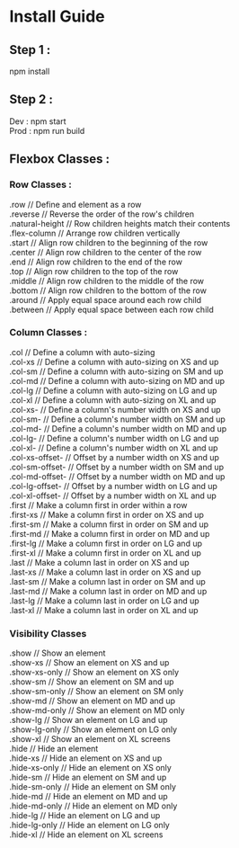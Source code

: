 <h1>Install Guide</h1>

<h2>Step 1 : </h2>

npm install

<h2>Step 2 :</h2>

Dev : npm start<br />
Prod : npm run build


<h2>Flexbox Classes :</h2>

<h3>Row Classes :</h3>

.row // Define and element as a row<br />
.reverse // Reverse the order of the row's children<br />
.natural-height // Row children heights match their contents<br />
.flex-column // Arrange row children vertically<br />
.start // Align row children to the beginning of the row<br />
.center // Align row children to the center of the row<br />
.end // Align row children to the end of the row<br />
.top // Align row children to the top of the row<br />
.middle // Align row children to the middle of the row<br />
.bottom // Align row children to the bottom of the row<br />
.around // Apply equal space around each row child<br />
.between // Apply equal space between each row child<br />


<h3>Column Classes :</h3>

.col // Define a column with auto-sizing<br />
.col-xs // Define a column with auto-sizing on XS and up<br />
.col-sm // Define a column with auto-sizing on SM and up<br />
.col-md // Define a column with auto-sizing on MD and up<br />
.col-lg // Define a column with auto-sizing on LG and up<br />
.col-xl // Define a column with auto-sizing on XL and up<br />
.col-xs-<column number> // Define a column's number width on XS and up<br />
.col-sm-<column number> // Define a column's number width on SM and up<br />
.col-md-<column number> // Define a column's number width on MD and up<br />
.col-lg-<column number> // Define a column's number width on LG and up<br />
.col-xl-<column number> // Define a column's number width on XL and up<br />
.col-xs-offset-<column number> // Offset by a number width on XS and up<br />
.col-sm-offset-<column number> // Offset by a number width on SM and up<br />
.col-md-offset-<column number> // Offset by a number width on MD and up<br />
.col-lg-offset-<column number> // Offset by a number width on LG and up<br />
.col-xl-offset-<column number> // Offset by a number width on XL and up<br />
.first // Make a column first in order within a row<br />
.first-xs // Make a column first in order on XS and up<br />
.first-sm // Make a column first in order on SM and up<br />
.first-md // Make a column first in order on MD and up<br />
.first-lg // Make a column first in order on LG and up<br />
.first-xl // Make a column first in order on XL and up<br />
.last // Make a column last in order on XS and up<br />
.last-xs // Make a column last in order on XS and up<br />
.last-sm // Make a column last in order on SM and up<br />
.last-md // Make a column last in order on MD and up<br />
.last-lg // Make a column last in order on LG and up<br />
.last-xl // Make a column last in order on XL and up<br />
 
  
<h3>Visibility Classes</h3>

.show // Show an element<br />
.show-xs // Show an element on XS and up<br />
.show-xs-only // Show an element on XS only<br />
.show-sm // Show an element on SM and up<br />
.show-sm-only // Show an element on SM only<br />
.show-md // Show an element on MD and up<br />
.show-md-only // Show an element on MD only<br />
.show-lg // Show an element on LG and up<br />
.show-lg-only // Show an element on LG only<br />
.show-xl // Show an element on XL screens<br />
.hide // Hide an element<br />
.hide-xs // Hide an element on XS and up<br />
.hide-xs-only // Hide an element on XS only<br />
.hide-sm // Hide an element on SM and up<br />
.hide-sm-only // Hide an element on SM only<br />
.hide-md // Hide an element on MD and up<br />
.hide-md-only // Hide an element on MD only<br />
.hide-lg // Hide an element on LG and up<br />
.hide-lg-only // Hide an element on LG only<br />
.hide-xl // Hide an element on XL screens<br />


